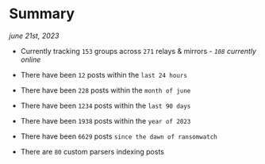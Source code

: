 
# Summary
_june 21st, 2023_

- Currently tracking `153` groups across `271` relays & mirrors - _`108` currently online_

- There have been `12` posts within the `last 24 hours`

- There have been `228` posts within the `month of june`

- There have been `1234` posts within the `last 90 days`

- There have been `1938` posts within the `year of 2023`

- There have been `6629` posts `since the dawn of ransomwatch`

- There are `80` custom parsers indexing posts
